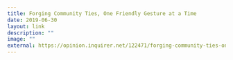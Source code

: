 ```yaml
---
title: Forging Community Ties, One Friendly Gesture at a Time
date: 2019-06-30
layout: link
description: ""
image: ""
external: https://opinion.inquirer.net/122471/forging-community-ties-one-friendly-gesture-at-a-time
---
```

